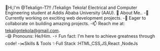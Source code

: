 👋Hi,I'm @Tekalign-T7!!
/Tekalign Tekola! Electrical and Computer Engineering student at Addis Ababa University (AAU).
🌟 About Me..
-🔭 Currently working on exciting web development projects.
-🤝 Eager to collaborate on building amazing projects.
-📫 Reach me at: tekaligntekola@gmail.com.              
-😄 Pronouns: He/Him.
-⚡ Fun fact: I'm here to achieve greatness through code!
-✂️Skills & Tools
✨Full Stack :HTML,CSS,JS,React ,NodeJs

  
